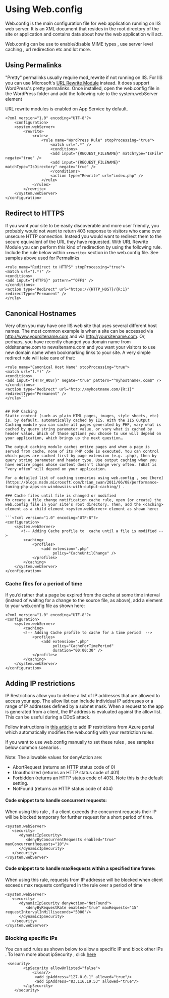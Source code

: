 # Using Web.config 
Web.config is the main configuration file for web application running on IIS web server. It is an XML document that resides in the root directory of the site or application and contains data about how the web application will act.

Web.config can be use to enable/disable MIME types , use server level caching , url redirection etc and lot more. 

## Using Permalinks
"Pretty" permalinks usually require mod_rewrite if not running on IIS. For IIS you can use Microsoft's [URL Rewrite Module](https://www.iis.net/downloads/microsoft/url-rewrite) instead. It does support WordPress's pretty permalinks. Once installed, open the web.config file in the WordPress folder and add the following rule to the system.webServer element

URL rewrite modules is enabled on App Service by default.  

```
<?xml version="1.0" encoding="UTF-8"?>
    <configuration>
    <system.webServer>
        <rewrite>
            <rules>
                <rule name="WordPress Rule" stopProcessing="true">
                    <match url=".*" />
                    <conditions>
                    <add input="{REQUEST_FILENAME}" matchType="IsFile" negate="true" />
                    <add input="{REQUEST_FILENAME}" matchType="IsDirectory" negate="true" />
                    </conditions>
                    <action type="Rewrite" url="index.php" />
                </rule>
            </rules>
        </rewrite>
    </system.webServer>
</configuration>
```

## Redirect to HTTPS
If you want your site to be easily discoverable and more user friendly, you probably would not want to return 403 response to visitors who came over unsecure HTTP connection. Instead you would want to redirect them to the secure equivalent of the URL they have requested. With URL Rewrite Module you can perform this kind of redirection by using the following rule. Include the rule below within ```<rewrite>``` section in the web.config file. See samples above used for Permalinks 

```
<rule name="Redirect to HTTPS" stopProcessing="true">  
<match url="(.*)" />  
<conditions>  
<add input="{HTTPS}" pattern="^OFF$" />  
</conditions>  
<action type="Redirect" url="https://{HTTP_HOST}/{R:1}" redirectType="Permanent" />  
</rule>  
```
## Canonical Hostnames
Very often you may have one IIS web site that uses several different host names. The most common example is when a site can be accessed via http://www.yoursitename.com and via http://yoursitename.com. Or, perhaps, you have recently changed you domain name from oldsitename.com to newsitename.com and you want your visitors to use new domain name when bookmarking links to your site. A very simple redirect rule will take care of that:

```
<rule name="Canonical Host Name" stopProcessing="true">  
<match url="(.*)" />  
<conditions>  
<add input="{HTTP_HOST}" negate="true" pattern="^myhostname\.com$" />  
</conditions>  
<action type="Redirect" url="http://myhostname.com/{R:1}" redirectType="Permanent" />  
</rule>```
  

## PHP Caching 
Static content (such as plain HTML pages, images, style sheets, etc) is, by default, automatically cached by IIS. With the IIS Output Caching module you can cache all pages generated by PHP, vary what is cached by query string parameter value, or vary what is cached by header value. Which of those options you choose to use will depend on your application, which brings up the next question…

The output caching module caches entire pages and when a page is served from cache, none of its PHP code is executed. You can control which pages are cached first by page extension (e.g. .php), then by query string parameter and header type. Use output caching when you have entire pages whose content doesn’t change very often. (What is “very often” will depend on your application. 

For a detailed list of caching scenarios using web.config , see [here](https://blogs.msdn.microsoft.com/brian_swan/2011/06/08/performance-tuning-php-apps-on-windowsiis-with-output-caching/) . 

### Cache files until file is changed or modified 
To create a file change notification cache rule, open (or create) the web.config file in your site’s root directory. Then, add the <caching> element as a child element <system.webServer> element as shown here:

```<?xml version="1.0" encoding="UTF-8"?>
<configuration>
    <system.webServer>
       <!-- Adding Cache profile to  cache until a file is modified -->
        <caching>
            <profiles>
                <add extension=".php" 
                     policy="CacheUntilChange" />
            </profiles>
        </caching>
    </system.webServer>
</configuration>
```

### Cache files for a period of time 
If you’d rather that a page be expired from the cache at some time interval (instead of waiting for a change to the source file, as above), add a <caching> element to your web.config file as shown here:
```
<?xml version="1.0" encoding="UTF-8"?>
<configuration>
    <system.webServer>
        <caching>
        <!-- Adding Cache profile to cache for a time period  -->
            <profiles>
                <add extension=".php" 
                     policy="CacheForTimePeriod" 
                     duration="00:00:30" />
            </profiles>
        </caching>
    </system.webServer>
</configuration>
```

## Adding IP restrictions 
IP Restrictions allow you to define a list of IP addresses that are allowed to access your app. The allow list can include individual IP addresses or a range of IP addresses defined by a subnet mask. When a request to the app is generated from a client, the IP address is evaluated against the allow list. This can be useful during a DDoS attack. 

Follow instructions in [this article](https://docs.microsoft.com/en-us/azure/app-service/app-service-ip-restrictions) to add IP restrictions from Azure portal which automatically modifies the web.config with your restriction rules. 

If you want to use web.config manually to set these rules , see samples below common scenarios . 

Note: The allowable values for denyAction are:
- AbortRequest  (returns an HTTP status code of 0)
- Unauthorized (returns an HTTP status code of 401)
- Forbidden (returns an HTTP status code of 403).  Note this is the default setting.
- NotFound (returns an HTTP status code of 404)



#### Code snippet to to handle concurrent requests:
When using this rule , if a client exceeds the concurrent requests their IP will be blocked  temporary for further request for a short period of time. 

```
<system.webServer>
   <security>
      <dynamicIpSecurity>
         <denyByConcurrentRequests enabled="true" maxConcurrentRequests="10"/>
      </dynamicIpSecurity>
   </security>
</system.webServer>
```


#### Code snippet to to handle maxRequests within a specified time frame:
When using this rule, requests from IP addresse will be blocked when client exceeds max requests configured in the rule over a period of time 

```
<system.webServer>
   <security>
      <dynamicIpSecurity denyAction="NotFound">
         <denyByRequestRate enabled="true" maxRequests="15" requestIntervalInMilliseconds="5000"/>
      </dynamicIpSecurity>
   </security>
</system.webServer>
``` 

### Blocking specific IPs

You can add rules as shown below to allow a specific IP and block other IPs . To learn more about ipSecurity , click [here](https://docs.microsoft.com/en-us/iis/configuration/system.webserver/security/ipsecurity/#configuration)
```
 <security> 
        <ipSecurity allowUnlisted="false"> 
            <clear/> 
             <add ipAddress="127.0.0.1" allowed="true"/>
             <add ipAddress="83.116.19.53" allowed="true"/> 
        </ipSecurity>  
    </security>
```




